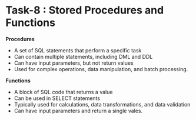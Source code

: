 # Task-8 : Stored Procedures and Functions
__Procedures__
- A set of SQL statements that perform a specific task
- Can contain multiple statements, including DML and DDL
- Can have input parameters, but not return values
- Used for complex operations, data manipulation, and batch processing.
  
__Functions__
- A block of SQL code that returns a value
- Can be used in SELECT statements
- Typically used for calculations, data transformations, and data validation
- Can have input parameters and return a single vales.

